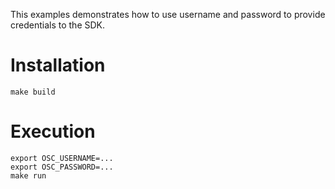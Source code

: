 This examples demonstrates how to use username and password to provide credentials to the SDK.

# Installation
```
make build
```

# Execution
```
export OSC_USERNAME=...
export OSC_PASSWORD=...
make run
```